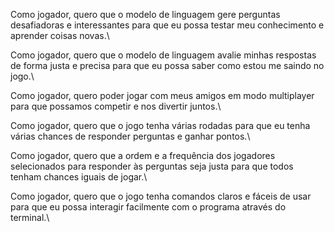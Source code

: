 Como jogador, quero que o modelo de linguagem gere perguntas desafiadoras e interessantes para que eu possa testar meu conhecimento e aprender coisas novas.\

Como jogador, quero que o modelo de linguagem avalie minhas respostas de forma justa e precisa para que eu possa saber como estou me saindo no jogo.\

Como jogador, quero poder jogar com meus amigos em modo multiplayer para que possamos competir e nos divertir juntos.\

Como jogador, quero que o jogo tenha várias rodadas para que eu tenha várias chances de responder perguntas e ganhar pontos.\

Como jogador, quero que a ordem e a frequência dos jogadores selecionados para responder às perguntas seja justa para que todos tenham chances iguais de jogar.\

Como jogador, quero que o jogo tenha comandos claros e fáceis de usar para que eu possa interagir facilmente com o programa através do terminal.\
